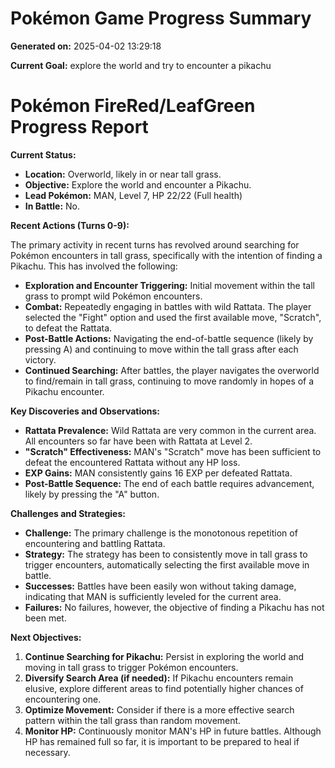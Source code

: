 # Pokémon Game Progress Summary

**Generated on:** 2025-04-02 13:29:18

**Current Goal:** explore the world and try to encounter a pikachu

# Pokémon FireRed/LeafGreen Progress Report

**Current Status:**

*   **Location:** Overworld, likely in or near tall grass.
*   **Objective:** Explore the world and encounter a Pikachu.
*   **Lead Pokémon:** MAN, Level 7, HP 22/22 (Full health)
*   **In Battle:** No.

**Recent Actions (Turns 0-9):**

The primary activity in recent turns has revolved around searching for Pokémon encounters in tall grass, specifically with the intention of finding a Pikachu. This has involved the following:

*   **Exploration and Encounter Triggering:** Initial movement within the tall grass to prompt wild Pokémon encounters.
*   **Combat:** Repeatedly engaging in battles with wild Rattata. The player selected the "Fight" option and used the first available move, "Scratch", to defeat the Rattata.
*   **Post-Battle Actions:** Navigating the end-of-battle sequence (likely by pressing A) and continuing to move within the tall grass after each victory.
*   **Continued Searching:** After battles, the player navigates the overworld to find/remain in tall grass, continuing to move randomly in hopes of a Pikachu encounter.

**Key Discoveries and Observations:**

*   **Rattata Prevalence:** Wild Rattata are very common in the current area. All encounters so far have been with Rattata at Level 2.
*   **"Scratch" Effectiveness:** MAN's "Scratch" move has been sufficient to defeat the encountered Rattata without any HP loss.
*   **EXP Gains:** MAN consistently gains 16 EXP per defeated Rattata.
*   **Post-Battle Sequence:** The end of each battle requires advancement, likely by pressing the "A" button.

**Challenges and Strategies:**

*   **Challenge:** The primary challenge is the monotonous repetition of encountering and battling Rattata.
*   **Strategy:** The strategy has been to consistently move in tall grass to trigger encounters, automatically selecting the first available move in battle.
*   **Successes:** Battles have been easily won without taking damage, indicating that MAN is sufficiently leveled for the current area.
*   **Failures:** No failures, however, the objective of finding a Pikachu has not been met.

**Next Objectives:**

1.  **Continue Searching for Pikachu:** Persist in exploring the world and moving in tall grass to trigger Pokémon encounters.
2.  **Diversify Search Area (if needed):** If Pikachu encounters remain elusive, explore different areas to find potentially higher chances of encountering one.
3.  **Optimize Movement:** Consider if there is a more effective search pattern within the tall grass than random movement.
4.  **Monitor HP:** Continuously monitor MAN's HP in future battles. Although HP has remained full so far, it is important to be prepared to heal if necessary.

